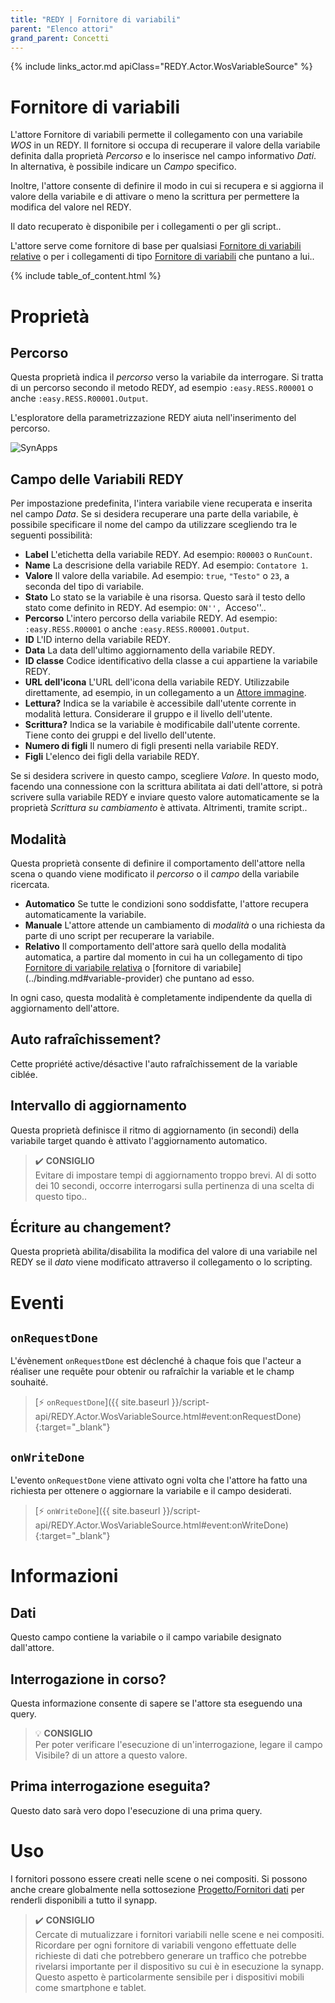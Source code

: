 ```yaml
---
title: "REDY | Fornitore di variabili"
parent: "Elenco attori"
grand_parent: Concetti
---
```


{% include links_actor.md apiClass="REDY.Actor.WosVariableSource" %}

# Fornitore di variabili

L'attore Fornitore di variabili permette il collegamento con una variabile *WOS* in un REDY. Il fornitore si occupa di recuperare il valore della variabile definita dalla proprietà *Percorso* e lo inserisce nel campo informativo *Dati*. In alternativa, è possibile indicare un *Campo* specifico.

Inoltre, l'attore consente di definire il modo in cui si recupera e si aggiorna il valore della variabile e di attivare o meno la scrittura per permettere la modifica del valore nel REDY.

Il dato recuperato è disponibile per i collegamenti o per gli script..

L'attore serve come fornitore di base per qualsiasi [Fornitore di variabili relative](./redy-wos-relative-variable-source.md) o per i collegamenti di tipo [Fornitore di variabili](../binding.md#variable-provider) che puntano a lui..

{% include table_of_content.html %}

# Proprietà

## Percorso

Questa proprietà indica il *percorso* verso la variabile da interrogare. Si tratta di un percorso secondo il metodo REDY, ad esempio `:easy.RESS.R00001` o anche `:easy.RESS.R00001.Output`.

L'esploratore della parametrizzazione REDY aiuta nell'inserimento del percorso.

![SynApps](../../assets/concepts/actor/redy-variable-source/sample-01.gif)


## Campo delle Variabili REDY

Per impostazione predefinita, l'intera variabile viene recuperata e inserita nel campo *Data*. Se si desidera recuperare una parte della variabile, è possibile specificare il nome del campo da utilizzare scegliendo tra le seguenti possibilità:
- **Label** L'etichetta della variabile REDY. Ad esempio: `R00003` o `RunCount`.
- **Name** La descrisione della variabile REDY. Ad esempio: `Contatore 1`.
- **Valore** Il valore della variabile. Ad esempio: `true`, `"Testo"` o `23`, a seconda del tipo di variabile.
- **Stato** Lo stato se la variabile è una risorsa. Questo sarà il testo dello stato come definito in REDY. Ad esempio: ``ON'', ``Acceso''..
- **Percorso** L'intero percorso della variabile REDY. Ad esempio: `:easy.RESS.R00001` o anche `:easy.RESS.R00001.Output`.
- **ID** L'ID interno della variabile REDY.
- **Data** La data dell'ultimo aggiornamento della variabile REDY.
- **ID classe** Codice identificativo della classe a cui appartiene la variabile REDY.
- **URL dell'icona** L'URL dell'icona della variabile REDY. Utilizzabile direttamente, ad esempio, in un collegamento a un [Attore immagine](./display-image.md).
- **Lettura?** Indica se la variabile è accessibile dall'utente corrente in modalità lettura. Considerare il gruppo e il livello dell'utente.
- **Scrittura?** Indica se la variabile è modificabile dall'utente corrente. Tiene conto dei gruppi e del livello dell'utente.
- **Numero di figli** Il numero di figli presenti nella variabile REDY.
- **Figli** L'elenco dei figli della variabile REDY.

Se si desidera scrivere in questo campo, scegliere *Valore*. In questo modo, facendo una connessione con la scrittura abilitata ai dati dell'attore, si potrà scrivere sulla variabile REDY e inviare questo valore automaticamente se la proprietà *Scrittura su cambiamento* è attivata. Altrimenti, tramite script..

## Modalità

Questa proprietà consente di definire il comportamento dell'attore nella scena o quando viene modificato il *percorso* o il *campo* della variabile ricercata.

- **Automatico** Se tutte le condizioni sono soddisfatte, l'attore recupera automaticamente la variabile.
- **Manuale** L'attore attende un cambiamento di *modalità* o una richiesta da parte di uno script per recuperare la variabile.
- **Relativo** Il comportamento dell'attore sarà quello della modalità automatica, a partire dal momento in cui ha un collegamento di tipo [Fornitore di variabile relativa](./redy-wos-relative-variable-source.md) o [fornitore di variabile] (../binding.md#variable-provider) che puntano ad esso.

In ogni caso, questa modalità è completamente indipendente da quella di aggiornamento dell'attore.

## Auto rafraîchissement?

Cette propriété active/désactive l'auto rafraîchissement de la variable ciblée.

## Intervallo di aggiornamento

Questa proprietà definisce il ritmo di aggiornamento (in secondi) della variabile target quando è attivato l'aggiornamento automatico.


> ✔️ **CONSIGLIO**<br>
> Evitare di impostare tempi di aggiornamento troppo brevi. Al di sotto dei 10 secondi, occorre interrogarsi sulla pertinenza di una scelta di questo tipo..

## Écriture au changement?

Questa proprietà abilita/disabilita la modifica del valore di una variabile nel REDY se il *dato* viene modificato attraverso il collegamento o lo scripting.

# Eventi

## `onRequestDone`

L'évènement `onRequestDone` est déclenché à chaque fois que l'acteur a réaliser une requête pour obtenir ou rafraîchir la variable et le champ souhaité.

> [⚡ `onRequestDone`]({{ site.baseurl }}/script-api/REDY.Actor.WosVariableSource.html#event:onRequestDone){:target="_blank"}

## `onWriteDone`

L'evento `onRequestDone` viene attivato ogni volta che l'attore ha fatto una richiesta per ottenere o aggiornare la variabile e il campo desiderati.

> [⚡ `onWriteDone`]({{ site.baseurl }}/script-api/REDY.Actor.WosVariableSource.html#event:onWriteDone){:target="_blank"}

# Informazioni

## Dati

Questo campo contiene la variabile o il campo variabile designato dall'attore.

## Interrogazione in corso?

Questa informazione consente di sapere se l'attore sta eseguendo una query.

> 💡 **CONSIGLIO**<br>
Per poter verificare l'esecuzione di un'interrogazione, legare il campo Visibile? di un attore a questo valore.

## Prima interrogazione eseguita?

Questo dato sarà vero dopo l'esecuzione di una prima query.

# Uso

I fornitori possono essere creati nelle scene o nei compositi. Si possono anche creare globalmente nella sottosezione [Progetto/Fornitori dati](../project/variable-source.md) per renderli disponibili a tutto il synapp.


> ✔️ **CONSIGLIO**<br>
> Cercate di mutualizzare i fornitori variabili nelle scene e nei compositi. Ricordare per ogni fornitore di variabili vengono effettuate delle richieste di dati che potrebbero generare un traffico che potrebbe rivelarsi importante per il dispositivo su cui è in esecuzione la synapp. Questo aspetto è particolarmente sensibile per i dispositivi mobili come smartphone e tablet.
